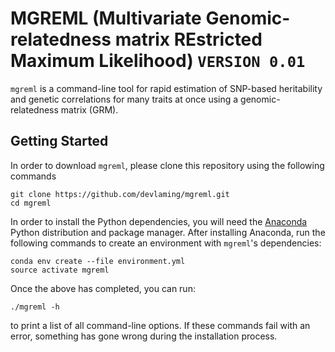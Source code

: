 
# MGREML (Multivariate Genomic-relatedness matrix REstricted Maximum Likelihood) `VERSION 0.01`

`mgreml` is a command-line tool for rapid estimation of SNP-based heritability and genetic correlations for many traits at once using a genomic-relatedness matrix (GRM).

## Getting Started

In order to download `mgreml`, please clone this repository using the following commands
```  
git clone https://github.com/devlaming/mgreml.git
cd mgreml
```

In order to install the Python dependencies, you will need the [Anaconda](https://store.continuum.io/cshop/anaconda/) Python distribution and package manager. After installing Anaconda, run the following commands to create an environment with `mgreml`'s dependencies:

```
conda env create --file environment.yml
source activate mgreml
```

Once the above has completed, you can run:

```
./mgreml -h
```
to print a list of all command-line options. If these commands fail with an error, something has gone wrong during the installation process. 

